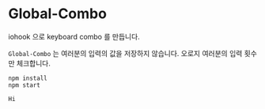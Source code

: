 # Global-Combo

iohook 으로 keyboard combo 를 만듭니다.

`Global-Combo` 는 여러분의 입력의 값을 저장하지 않습니다.
오로지 여러분의 입력 횟수만 체크합니다.

```
npm install
npm start
```

```
Hi
```